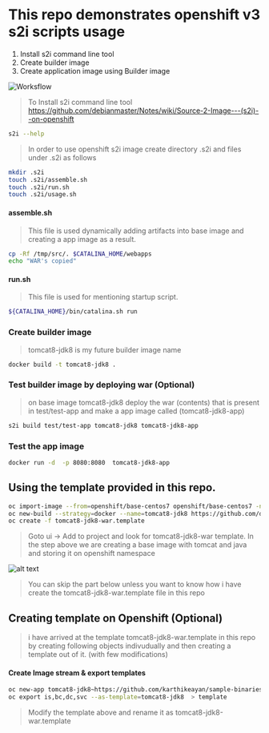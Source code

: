 
# This repo demonstrates openshift v3 s2i scripts usage

1) Install s2i command line tool
2) Create builder image
3) Create application image using Builder image

![Worksflow](https://raw.githubusercontent.com/debianmaster/openshift-s2i-example/master/images/s2i.png)

> To Install s2i command line tool https://github.com/debianmaster/Notes/wiki/Source-2-Image---(s2i)--on-openshift   
```sh
s2i --help
```    
  
> In order to use openshift s2i image  create directory  .s2i and files under .s2i as follows   
```sh
mkdir .s2i
touch .s2i/assemble.sh
touch .s2i/run.sh
touch .s2i/usage.sh
```



#### assemble.sh  
> This file is used dynamically adding artifacts into base image and creating a app image as a result.   

```sh
cp -Rf /tmp/src/. $CATALINA_HOME/webapps
echo "WAR's copied"
```

#### run.sh
> This file is used for mentioning startup script.   

```sh
${CATALINA_HOME}/bin/catalina.sh run
```

### Create builder image
> tomcat8-jdk8  is my future builder image name   

```sh
docker build -t tomcat8-jdk8 .
```

### Test builder image by deploying war  (Optional)
>  on base image tomcat8-jdk8 deploy the war (contents) that is present in test/test-app and make a app image called (tomcat8-jdk8-app)   

```sh
s2i build test/test-app tomcat8-jdk8 tomcat8-jdk8-app
```

### Test the app image
```sh
docker run -d  -p 8080:8080  tomcat8-jdk8-app 
```

## Using the template provided in this repo.
```sh
oc import-image --from=openshift/base-centos7 openshift/base-centos7 -n openshift --confirm
oc new-build --strategy=docker --name=tomcat8-jdk8 https://github.com/debianmaster/openshift-s2i-example.git -n openshift
oc create -f tomcat8-jdk8-war.template
```
> Goto ui -> Add to project and look for tomcat8-jdk8-war template. 
> In the step above we are creating a base image with tomcat and java and storing it on openshift namespace   

![alt text](https://raw.githubusercontent.com/karthikeayan/openshift-s2i-example/master/add2proj.png "Add to Proj")











> You can skip the part below unless you want to know how i have create the tomcat8-jdk8-war.template file in this repo    











## Creating template on Openshift   (Optional)

> i have arrived at the template  tomcat8-jdk8-war.template in this repo by creating following objects indivudually and then creating a template out of it.  (with few modifications)   

#### Create Image stream & export templates 
```sh
oc new-app tomcat8-jdk8~https://github.com/karthikeayan/sample-binaries.git --name='tomcat8-jdk8-war'
oc export is,bc,dc,svc --as-template=tomcat8-jdk8  > template
```

> Modify the template above and rename it as tomcat8-jdk8-war.template   






